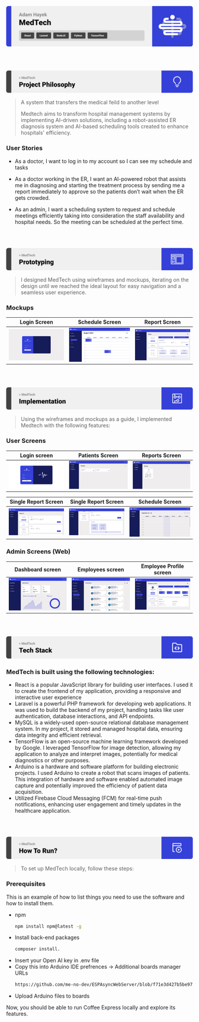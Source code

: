 <img src="./readme/title1.svg"/>

<br><br>

<!-- project philosophy -->
<img src="./readme/title2.svg"/>

> A system that transfers the medical feild to another level
>
> Medtech aims to transform hospital management systems by implementing AI-driven solutions, including a robot-assisted ER diagnosis system and AI-based scheduling tools created to enhance hospitals' efficiency.

### User Stories

- As a doctor, I want to log in to my account so I can see my schedule and tasks
- As a doctor working in the ER, I want an AI-powered robot that assists me in diagnosing and starting the treatment process by sending me a report immediately to approve so the patients don’t wait when the ER gets crowded.

- As an admin, I want a scheduling system to request and schedule meetings efficiently taking into consideration the staff availability and hospital needs. So the meeting can be scheduled at the perfect time.

<br><br>

<!-- Prototyping -->
<img src="./readme/title3.svg"/>

> I designed MedTech using wireframes and mockups, iterating on the design until we reached the ideal layout for easy navigation and a seamless user experience.

### Mockups

| Login Screen                        | Schedule Screen                      | Report Screen                                         |
| ----------------------------------- | ------------------------------------ | ----------------------------------------------------- |
| ![Landing](./readme/demo/login.png) | ![fsdaf](./readme/demo/schedule.png) | ![fsdaf](./readme/demo/Single%20report-%20mockup.png) |

<br><br>

<!-- Implementation -->
<img src="./readme/title4.svg"/>

> Using the wireframes and mockups as a guide, I implemented Medtech with the following features:

### User Screens

| Login screen                             | Patients Screen                           | Reports Screen                           |
| ---------------------------------------- | ----------------------------------------- | ---------------------------------------- |
| ![Landing](./readme/demo/user/Login.png) | ![fsdaf](./readme/demo/user/Patients.png) | ![fsdaf](./readme/demo/user/Reports.png) |

| Single Report Screen                               | Single Report Screen                                 | Schedule Screen                              |
| -------------------------------------------------- | ---------------------------------------------------- | -------------------------------------------- |
| ![Landing](./readme/demo/user/Single%20Report.png) | ![fsdaf](./readme/demo/user/Single%20Report%202.png) | ![fsdaf](./readme/demo/user/Schedule%20.png) |

### Admin Screens (Web)

| Dashboard screen                          | Employees screen                            | Employee Profile screen                              |
| ----------------------------------------- | ------------------------------------------- | ---------------------------------------------------- |
| ![Landing](./readme/demo/admin/Admin.png) | ![fsdaf](./readme/demo/admin/Employees.png) | ![fsdaf](./readme/demo/admin/Employee%20Profile.png) |

<br><br>

<!-- Tech stack -->
<img src="./readme/title5.svg"/>

### MedTech is built using the following technologies:

- React is a popular JavaScript library for building user interfaces. I used it to create the frontend of my application, providing a responsive and interactive user experience
- Laravel is a powerful PHP framework for developing web applications. It was used to build the backend of my project, handling tasks like user authentication, database interactions, and API endpoints.
- MySQL is a widely-used open-source relational database management system. In my project, it stored and managed hospital data, ensuring data integrity and efficient retrieval.
- TensorFlow is an open-source machine learning framework developed by Google. I leveraged TensorFlow for image detection, allowing my application to analyze and interpret images, potentially for medical diagnostics or other purposes.
- Arduino is a hardware and software platform for building electronic projects. I used Arduino to create a robot that scans images of patients. This integration of hardware and software enabled automated image capture and potentially improved the efficiency of patient data acquisition.
- Utilized Firebase Cloud Messaging (FCM) for real-time push notifications, enhancing user engagement and timely updates in the healthcare application.

<br><br>

<!-- How to run -->
<img src="./readme/title6.svg"/>

> To set up MedTech locally, follow these steps:

### Prerequisites

This is an example of how to list things you need to use the software and how to install them.

- npm
  ```sh
  npm install npm@latest -g
  ```
- Install back-end packages
  ```sh
  composer install.
  ```
- Insert your Open AI key in .env file
- Copy this into Arduino IDE prefrences -> Additional boards manager URLs
  ```sh
  https://github.com/me-no-dev/ESPAsyncWebServer/blob/f71e3d427b5be9791a8a2c93cf8079792c3a9a26/library.json,https://raw.githubusercontent.com/espressif/arduino-esp32/gh-pages/package_esp32_index.json
  ```
- Upload Arduino files to boards

Now, you should be able to run Coffee Express locally and explore its features.
